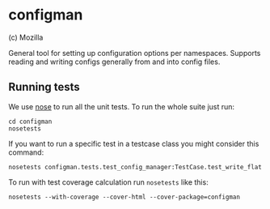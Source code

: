 configman
=========

(c) Mozilla

General tool for setting up configuration options per namespaces.
Supports reading and writing configs generally from and into config
files.


Running tests
-------------

We use [nose](http://code.google.com/p/python-nose/) to run all the
unit tests. To run the whole suite just run: 

    cd configman
    nosetests
    
If you want to run a specific test in a testcase class you might
consider this command:

    nosetests configman.tests.test_config_manager:TestCase.test_write_flat
    
To run with test coverage calculation run ``nosetests`` like this:

    nosetests --with-coverage --cover-html --cover-package=configman
